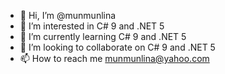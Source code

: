 - 👋 Hi, I’m @munmunlina
- 👀 I’m interested in C# 9 and .NET 5
- 🌱 I’m currently learning C# 9 and .NET 5
- 💞️ I’m looking to collaborate on C# 9 and .NET 5
- 📫 How to reach me munmunlina@yahoo.com

<!---
munmunlina/munmunlina is a ✨ special ✨ repository because its `README.md` (this file) appears on your GitHub profile.
You can click the Preview link to take a look at your changes.
--->
